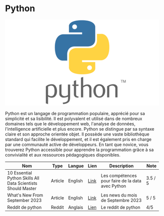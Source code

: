 # Python

![PythonLogo](./python.png)

Python est un langage de programmation populaire, apprécié pour sa simplicité et sa lisibilité. Il est polyvalent et utilisé dans de nombreux domaines tels que le développement web, l'analyse de données, l'intelligence artificielle et plus encore. Python se distingue par sa syntaxe claire et son approche orientée objet. Il possède une vaste bibliothèque standard qui facilite le développement, et il est également pris en charge par une communauté active de développeurs. En tant que novice, vous trouverez Python accessible pour apprendre la programmation grâce à sa convivialité et aux ressources pédagogiques disponibles.

| Nom | Type | Langue | Lien | Description | Note |
|-|-|-|-|-|-|
| 10 Essential Python Skills All Data Scientists Should Master | Article | English | [Link](https://www.datacamp.com/blog/essential-python-skills-all-data-scientists-should-master) | Les compétences pour faire de la data avec Python | 3.5 / 5 |
| What's New From September 2023 | Article | English | [Link](https://realpython.com/python-news-september-2023/) | Les news du mois de Septembre 2023 | 5 / 5 |
|Reddit de python|Reddit|Anglais|[Lien](https://www.reddit.com/r/Python/)|Le reddit de python|4/5|